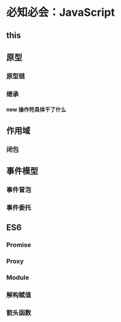 # 必知必会：JavaScript

## this

## 原型

### 原型链

### 继承

#### new 操作符具体干了什么

## 作用域

### 闭包

## 事件模型

### 事件冒泡

### 事件委托

## ES6

### Promise

### Proxy

### Module

### 解构赋值

### 箭头函数
